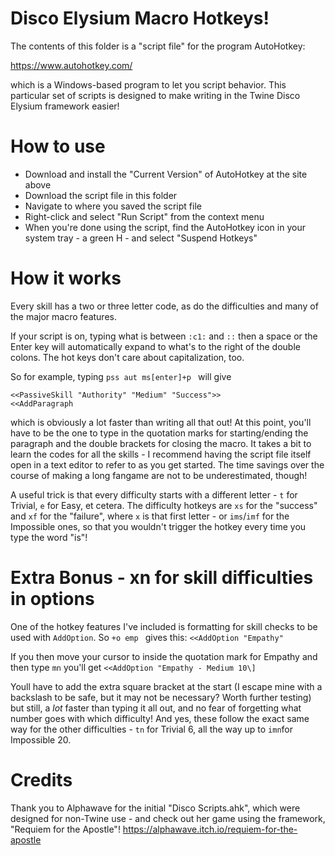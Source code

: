# Disco Elysium Macro Hotkeys!

The contents of this folder is a "script file" for the program AutoHotkey:

https://www.autohotkey.com/

which is a Windows-based program to let you script behavior. This particular set of scripts is designed to make writing in the Twine Disco Elysium framework easier!

# How to use

* Download and install the "Current Version" of AutoHotkey at the site above
* Download the script file in this folder
* Navigate to where you saved the script file
* Right-click and select "Run Script" from the context menu
* When you're done using the script, find the AutoHotkey icon in your system tray - a green H - and select "Suspend Hotkeys"

# How it works

Every skill has a two or three letter code, as do the difficulties and many of the major macro features. 

If your script is on, typing what is between `:c1:` and `::` then a space or the Enter key will automatically expand to what's to the right of the double colons. The hot keys don't care about capitalization, too.

So for example, typing `pss aut ms[enter]+p ` will give 
```
<<PassiveSkill "Authority" "Medium" "Success">> 
<<AddParagraph 
```

which is obviously a lot faster than writing all that out! At this point, you'll have to be the one to type in the quotation marks for starting/ending the paragraph and the double brackets for closing the macro. It takes a bit to learn the codes for all the skills - I recommend having the script file itself open in a text editor to refer to as you get started. The time savings over the course of making a long fangame are not to be underestimated, though!

A useful trick is that every difficulty starts with a different letter - `t` for Trivial, `e` for Easy, et cetera. The difficulty hotkeys are `xs` for the "success" and `xf` for the "failure", where `x` is that first letter - or `ims`/`imf` for the Impossible ones, so that you wouldn't trigger the hotkey every time you type the word "is"!

# Extra Bonus - xn for skill difficulties in options

One of the hotkey features I've included is formatting for skill checks to be used with `AddOption`. So `+o emp ` gives this: `<<AddOption "Empathy" `

If you then move your cursor to inside the quotation mark for Empathy and then type ` mn ` you'll get `<<AddOption "Empathy - Medium 10\]`

Youll have to add the extra square bracket at the start (I escape mine with a backslash to be safe, but it may not be necessary? Worth further testing) but still, a *lot* faster than typing it all out, and no fear of forgetting what number goes with which difficulty! And yes, these follow the exact same way for the other difficulties - `tn` for Trivial 6, all the way up to `imn`for Impossible 20.

# Credits

Thank you to Alphawave for the initial "Disco Scripts.ahk", which were designed for non-Twine use - and check out her game using the framework, "Requiem for the Apostle"! https://alphawave.itch.io/requiem-for-the-apostle